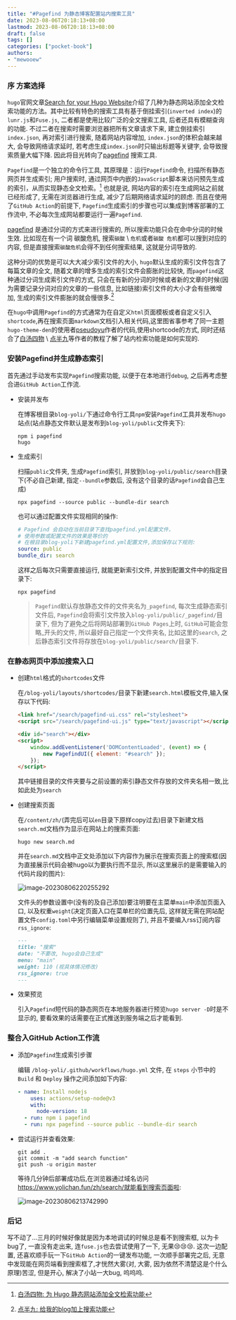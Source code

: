 ```yaml
---
title: "#Pagefind 为静态博客配置站内搜索工具"
date: 2023-08-06T20:18:13+08:00
lastmod: 2023-08-06T20:18:13+08:00
draft: false
tags: []
categories: ["pocket-book"]
authors:
- "mewooew"
---
```


### 序 方案选择

`hugo`官网文章[Search for your Hugo Website](https://gohugo.io/tools/search/)介绍了几种为静态网站添加全文检索功能的方法。其中比较有特色的搜索工具有基于倒挂索引(`inverted index`)的`lunr.js`和`Fuse.js`, 二者都是使用比较广泛的全文搜索工具, 后者还具有模糊查询的功能. 不过二者在搜索时需要浏览器把所有文章请求下来, 建立倒挂索引`index.json`, 再对索引进行搜索, 随着网站内容增加, `index.json`的体积会越来越大, 会导致网络请求延时, 若考虑生成`index.json`时只输出标题等关键字, 会导致搜索质量大幅下降. 因此将目光转向了[pagefind](https://pagefind.app/) 搜索工具. 

`Pagefind`是一个独立的命令行工具, 其原理是：运行`Pagefind`命令, 扫描所有静态网页并生成索引; 用户搜索时, 通过网页中内嵌的`JavaScript`脚本来访问预先生成的索引，从而实现静态全文检索。[^白汤四物] 也就是说, 网站内容的索引在生成网站之前就已经形成了, 无需在浏览器进行生成, 减少了后期网络请求延时的顾虑. 而且在使用了`GitHub Action`的前提下, `Pagefind`生成索引的步骤也可以集成到博客部署的工作流中, 不必每次生成网站都要运行一遍`Pagefind`.

[^白汤四物]:[白汤四物: 为 Hugo 静态网站添加全文检索功能](https://www.fournoas.com/posts/adding-full-text-search-to-a-hugo-static-website/)

[pagefind](https://pagefind.app/) 是通过分词的方式来进行搜索的, 所以搜索功能只会在命中分词的时候生效. 比如现在有一个词 碳酸危机, 搜索`碳酸` \ `危机`或者`碳酸 危机`都可以搜到对应的内容, 但是直接搜索`碳酸危机`会得不到任何搜索结果, 这就是分词导致的.

这种分词的优势是可以大大减少索引文件的大小, `hugo`默认生成的索引文件包含了每篇文章的全文, 随着文章的增多生成的索引文件会膨胀的比较快, 而`pagefind`这种通过分词生成索引文件的方式, 只会在有新的分词的时候或者新的文章的时候(因为需要记录分词对应的文章的一些信息, 比如链接)索引文件的大小才会有些微增加, 生成的索引文件膨胀的就会慢很多.[^点半九]

[^点半九]:[点半九: 给我的blog加上搜索功能](https://www.dianbanjiu.com/post/%E7%BB%99%E6%88%91%E7%9A%84blog%E5%8A%A0%E4%B8%8A%E6%90%9C%E7%B4%A2%E5%8A%9F%E8%83%BD/)

在`hugo`中调用`Pagefind`的方式通常为在自定义`html`页面模板或者自定义引入`shortcode`,再在搜索页面`markdown`文档引入相关代码,这里图省事参考了同一主题`hugo-theme-den`的使用者[pseudoyu](https://www.pseudoyu.com/zh/search/)作者的代码,使用shortcode的方式, 同时还结合了[白汤四物](https://www.fournoas.com/posts/adding-full-text-search-to-a-hugo-static-website/) \ [点半九](https://www.dianbanjiu.com/post/%E7%BB%99%E6%88%91%E7%9A%84blog%E5%8A%A0%E4%B8%8A%E6%90%9C%E7%B4%A2%E5%8A%9F%E8%83%BD/)等作者的教程了解了站内检索功能是如何实现的. 

### 安装Pagefind并生成静态索引

首先通过手动发布实现`Pagefind`搜索功能, 以便于在本地进行`debug`, 之后再考虑整合进`GitHub Action`工作流.

* 安装并发布

  在博客根目录`blog-yoli/`下通过命令行工具`npm`安装`Pagefind`工具并发布`hugo`站点(站点静态文件默认是发布到`blog-yoli/public`文件夹下):

  ```shell
  npm i pagefind
  hugo
  ```

* 生成索引

  扫描`public`文件夹, 生成`Pagefind`索引, 并放到`blog-yoli/public/search`目录下(不必自己新建, 指定`--bundle`参数后, 没有这个目录的话`Pagefind`会自己生成)

  ```shell
  npx pagefind --source public --bundle-dir search
  ```

  也可以通过配置文件实现相同的操作:

  ```yaml
  # Pagefind 会自动在当前目录下查找pagefind.yml配置文件，
  # 使用参数或配置文件的效果是等价的
  # 在根目录blog-yoli下新建pagefind.yml配置文件,添加保存以下规则:
  source: public
  bundle_dir: search
  ```

  这样之后每次只需要直接运行, 就能更新索引文件, 并放到配置文件中的指定目录下:

  ```shell
  npx pagefind
  ```

  >`Pagefind`默认存放静态文件的文件夹名为`_pagefind`, 每次生成静态索引文件后, `Pagefind`会将索引文件放入`blog-yoli/public/_pagefind/`目录下, 但为了避免之后将网站部署到`GitHub Pages`上时, `GitHub`可能会忽略\_开头的文件, 所以最好自己指定一个文件夹名, 比如这里的`search`, 之后静态索引文件将存放在`blog-yoli/public/search/`目录下.

### 在静态网页中添加搜索入口

* 创建`html`格式的`shortcodes`文件

  在`/blog-yoli/layouts/shortcodes/`目录下新建`search.html`模板文件,输入保存以下代码:

  ```html
  <link href="/search/pagefind-ui.css" rel="stylesheet">
  <script src="/search/pagefind-ui.js" type="text/javascript"></script>
  
  <div id="search"></div>
  <script>
      window.addEventListener('DOMContentLoaded', (event) => {
          new PagefindUI({ element: "#search" });
      });
  </script>
  ```

  其中链接目录的文件夹要与之前设置的索引静态文件存放的文件夹名相一致,比如此处为`search`

* 创建搜索页面

  在`/content/zh/`(弄完后可以`en`目录下原样copy过去)目录下新建文档`search.md`文档作为显示在网站上的搜索页面:

  ```shell
  hugo new search.md
  ```

  并在`search.md`文档中正文处添加以下内容作为展示在搜索页面上的搜索框(因为直接展示代码会被hugo以为要执行而不显示, 所以这里展示的是需要输入的代码片段的图片):

  ![image-20230806220255292](https://cdn.jsdelivr.net/gh/mewoooew/picGO@main/images/hugo-pagefind-search-md.png)

  文件头的参数设置中(没有的及自己添加)要注明要在主菜单`main`中添加页面入口, 以及权重`weight`(决定页面入口在菜单栏的位置先后, 这样就无需在网站配置文件`config.toml`中另行编辑菜单设置规则了), 并且不要编入rss订阅内容`rss_ignore`:

  ```markdown
  ---
  title: "搜索"
  date: "不要改, hugo会自己生成"
  menu: "main"
  weight: 110 (视具体情况修改)
  rss_ignore: true
  ---
  ```

* 效果预览

  引入`Pagefind`短代码的静态网页在本地服务器进行预览`hugo server -D`时是不显示的, 要看效果的话需要在正式推送到服务端之后才能看到.

### 整合入GitHub Action工作流

* 添加`Pagefind`生成索引步骤

  编辑 `/blog-yoli/.github/workflows/hugo.yml` 文件, 在 `steps` 小节中的 `Build` 和 `Deploy` 操作之间添加如下内容:

  ```yaml
  - name: Install nodejs
      uses: actions/setup-node@v3
      with:
        node-version: 18
    - run: npm i pagefind
    - run: npx pagefind --source public --bundle-dir search
  ```

* 尝试运行并查看效果:

  ```shell
  git add .
  git commit -m "add search function"
  git push -u origin master
  ```

  等待几分钟后部署成功后,在浏览器通过域名访问 https://www.yolichan.fun/zh/search/就能看到搜索页面啦:

  ![image-20230806213742990](https://cdn.jsdelivr.net/gh/mewoooew/picGO@main/images/hugo-pagefind-result-page.png)

### 后记

写不动了...三月的时候好像就是因为本地调试的时候总是看不到搜索框, 以为卡bug了, 一直没有走出来, 连`fuse.js`也去尝试使用了一下, 无果😢😢😢. 这次一边配置, 还喜欢顺手玩一下`GitHub Action`的一键发布功能, 一次顺手部署完之后, 无意中发现能在网页端看到搜索框了,才恍然大雾(对, 大雾, 因为依然不清楚这是个什么原理)苦涩, 但是开心, 解决了小站一大bug, 呜呜呜.
